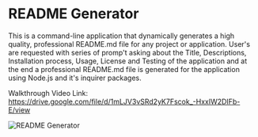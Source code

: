 # README Generator
This is a command-line application that dynamically generates a high quality, professional README.md file for any project or application.
User's are requested with series of promp't asking about the Title, Descriptions, Installation process, Usage, License and Testing  of the application and at the end a professional README.md file is generated for the application using Node.js and it's inquirer packages.

Walkthrough Video Link:  https://drive.google.com/file/d/1mLJV3vSRd2yK7Fscok_-HxxIW2DIFb-E/view

![README Generator](./images/reademegenerator.jpg)